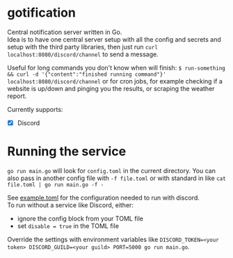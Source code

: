 # gotification
Central notification server written in Go.  
Idea is to have one central server setup with all the config and secrets and setup with the third party libraries,
then just run `curl localhost:8080/discord/channel` to send a message.  

Useful for long commands you don't know when will finish: `$ run-something && curl -d '{"content":"finished running command"}' localhost:8080/discord/channel`
or for cron jobs, for example checking if a website is up/down and pinging you the results, or scraping the weather report.

Currently supports:
- [x] Discord

# Running the service
`go run main.go` will look for `config.toml` in the current directory.
You can also pass in another config file with `-f file.toml` or with standard in like `cat file.toml | go run main.go -f -`
  
See [example.toml](example.toml) for the configuration needed to run with discord.  
To run without a service like Discord, either:
- ignore the config block from your TOML file
- set `disable = true` in the TOML file

Override the settings with environment variables like `DISCORD_TOKEN=<your token> DISCORD_GUILD=<your guild> PORT=5000 go run main.go`.